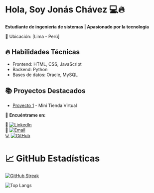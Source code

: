 
# Hola, Soy Jonás Chávez 💻🔥

**Estudiante de ingenieria de sistemas | Apasionado por la tecnología**  

📍 Ubicación: [Lima - Perú]  

## 🔥 Habilidades Técnicas  
- Frontend: HTML, CSS, JavaScript 
- Backend: Python  
- Bases de datos: Oracle, MySQL  

## 📚 Proyectos Destacados  
- [Proyecto 1](https://jonas26-hash.github.io/Pagina-Web/) - Mini Tienda Virtual  

📌 **Encuéntrame en:**  

🔗 [![LinkedIn](https://img.shields.io/badge/-/jonás_chávez-0077B5?style=plastic&logo=linkedin&logoColor=white)](https://linkedin.com/in/jonás-chávez-10b69a369)  
📧 [![Email](https://img.shields.io/badge/-chavezjonas347@gmail.com-D14836?style=plastic&logo=gmail&logoColor=white)](mailto:chavezjonas347@gmail.com)  
💻 [![GitHub](https://img.shields.io/badge/-@Jonas26_hash-181717?style=plastic&logo=github&logoColor=white)](https://github.com/Jonas26-hash)

# 📈 GitHub Estadísticas

[![GitHub Streak](https://github-readme-streak-stats.herokuapp.com?user=Jonas26-hash&theme=transparent)](https://git.io/streak-stats)

![Top Langs](https://github-readme-stats.vercel.app/api/top-langs/?username=anuraghazra&layout=compact)
